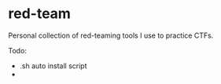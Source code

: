 # red-team
Personal collection of red-teaming tools I use to practice CTFs. 

Todo: 
- .sh auto install script
- 
